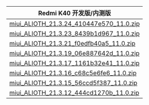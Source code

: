| Redmi K40  开发版/内测版    |
| ---- |
| [miui_ALIOTH_21.3.24_410447e570_11.0.zip](https://hugeota.d.miui.com/21.3.24/miui_ALIOTH_21.3.24_410447e570_11.0.zip)    |
| [miui_ALIOTH_21.3.23_8439b1d967_11.0.zip](https://hugeota.d.miui.com/21.3.23/miui_ALIOTH_21.3.23_8439b1d967_11.0.zip)    |
| [miui_ALIOTH_21.3.21_f0edfb40a5_11.0.zip](https://hugeota.d.miui.com/21.3.21/miui_ALIOTH_21.3.21_f0edfb40a5_11.0.zip)    |
| [miui_ALIOTH_21.3.19_06e887642d_11.0.zip](https://hugeota.d.miui.com/21.3.19/miui_ALIOTH_21.3.19_06e887642d_11.0.zip)    |
| [miui_ALIOTH_21.3.17_1161b32e41_11.0.zip](https://hugeota.d.miui.com/21.3.17/miui_ALIOTH_21.3.17_1161b32e41_11.0.zip)    |
| [miui_ALIOTH_21.3.16_c68c5e6fe6_11.0.zip](https://hugeota.d.miui.com/21.3.16/miui_ALIOTH_21.3.16_c68c5e6fe6_11.0.zip)    |
| [miui_ALIOTH_21.3.15_56ccd5f387_11.0.zip](https://hugeota.d.miui.com/21.3.15/miui_ALIOTH_21.3.15_56ccd5f387_11.0.zip)    |
| [miui_ALIOTH_21.3.12_444cd1270b_11.0.zip](https://hugeota.d.miui.com/21.3.12/miui_ALIOTH_21.3.12_444cd1270b_11.0.zip)    |
